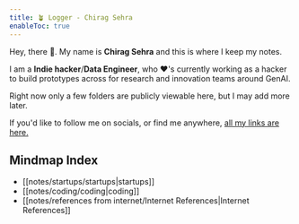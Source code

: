 ```yaml
---
title: 🪴 Logger - Chirag Sehra
enableToc: true
---
```

 
Hey, there 👋. My name is **Chirag Sehra** and this is where I keep my notes.

I am a **Indie hacker**/**Data Engineer**, who ♥'s currently working as a hacker to build prototypes across for research and innovation teams around GenAI.

Right now only a few folders are publicly viewable here, but I may add more later.

If you'd like to follow me on socials, or find me anywhere, [all my links are here.](https://chiragsehra.dev)

## Mindmap Index
- [[notes/startups/startups|startups]]
- [[notes/coding/coding|coding]]
- [[notes/references from internet/Internet References|Internet References]]
